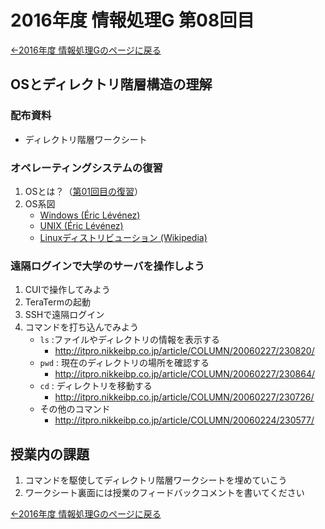 #  2016年度 情報処理G 第08回目

[←2016年度 情報処理Gのページに戻る](#!lecture/2016infoG.md)

##  OSとディレクトリ階層構造の理解

### 配布資料

- ディレクトリ階層ワークシート

### オペレーティングシステムの復習

1. OSとは？（[第01回目の復習](01.md)）
2. OS系図
	- [Windows (Éric Lévénez)](http://www.levenez.com/windows/)
	- [UNIX (Éric Lévénez)](http://www.levenez.com/unix/)
	- [Linuxディストリビューション (Wikipedia)](https://ja.wikipedia.org/wiki/Linux%E3%83%87%E3%82%A3%E3%82%B9%E3%83%88%E3%83%AA%E3%83%93%E3%83%A5%E3%83%BC%E3%82%B7%E3%83%A7%E3%83%B3)

### 遠隔ログインで大学のサーバを操作しよう

1. CUIで操作してみよう
2. TeraTermの起動
3. SSHで遠隔ログイン
4. コマンドを打ち込んでみよう
	- `ls` :ファイルやディレクトリの情報を表示する
		- http://itpro.nikkeibp.co.jp/article/COLUMN/20060227/230820/
	- `pwd` : 現在のディレクトリの場所を確認する
		- http://itpro.nikkeibp.co.jp/article/COLUMN/20060227/230864/
	- `cd` : ディレクトリを移動する
		- http://itpro.nikkeibp.co.jp/article/COLUMN/20060227/230726/
	- その他のコマンド
		- http://itpro.nikkeibp.co.jp/article/COLUMN/20060224/230577/

## 授業内の課題

1. コマンドを駆使してディレクトリ階層ワークシートを埋めていこう
2. ワークシート裏面には授業のフィードバックコメントを書いてください


[←2016年度 情報処理Gのページに戻る](#!lecture/2016infoG.md)
